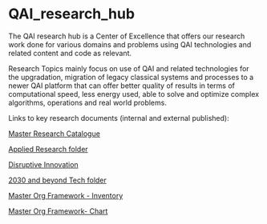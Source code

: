 # QAI_research_hub
The QAI research hub is a Center of Excellence that offers our research work done for various domains and problems using QAI technologies and related content and code as relevant. 

Research Topics mainly focus on use of QAI and related technologies for the upgradation, migration of legacy classical systems and processes to a newer QAI platform that can offer better quality of results in terms of computational speed, less energy used, able to solve and optimize complex algorithms, operations and real world problems.

Links to key research documents (internal and external published):

[Master Research Catalogue](https://github.com/vijaymohire/applied_research/blob/main/MASTER%20RESEARCH%20CATALOGUE%20-%20V1.1.pdf)

[Applied Research folder](https://github.com/vijaymohire/applied_research)

[Disruptive Innovation](https://github.com/vijaymohire/disruptive_solns_using_AR/blob/main/disruptive_innovation/Disruptive%20Innovations-Ver%201.0.pdf)

[2030 and beyond Tech folder](https://github.com/vijaymohire/2030_and_beyond_tech)

[Master Org Framework - Inventory](https://github.com/vijaymohire/organization_frameworks/blob/main/Master%20Org%20Framework%20-%20Inventory.pdf)

[Master Org Framework- Chart](https://github.com/vijaymohire/organization_frameworks/blob/main/Master%20Org%20Framework-%20Chart.pdf)

